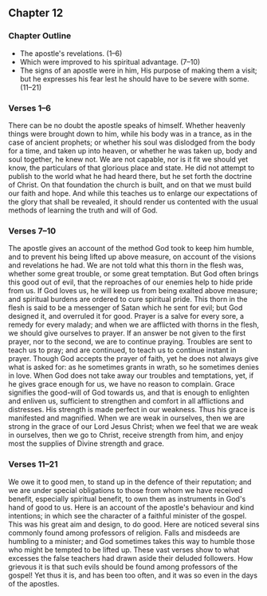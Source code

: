 ## Chapter 12

### Chapter Outline

- The apostle's revelations. (1–6)
- Which were improved to his spiritual advantage. (7–10)
- The signs of an apostle were in him, His purpose of making them a visit; but he expresses his fear lest he should have to be severe with some. (11–21)

### Verses 1–6

There can be no doubt the apostle speaks of himself. Whether heavenly things were brought down to him, while his body was in a trance, as in the case of ancient prophets; or whether his soul was dislodged from the body for a time, and taken up into heaven, or whether he was taken up, body and soul together, he knew not. We are not capable, nor is it fit we should yet know, the particulars of that glorious place and state. He did not attempt to publish to the world what he had heard there, but he set forth the doctrine of Christ. On that foundation the church is built, and on that we must build our faith and hope. And while this teaches us to enlarge our expectations of the glory that shall be revealed, it should render us contented with the usual methods of learning the truth and will of God.

### Verses 7–10

The apostle gives an account of the method God took to keep him humble, and to prevent his being lifted up above measure, on account of the visions and revelations he had. We are not told what this thorn in the flesh was, whether some great trouble, or some great temptation. But God often brings this good out of evil, that the reproaches of our enemies help to hide pride from us. If God loves us, he will keep us from being exalted above measure; and spiritual burdens are ordered to cure spiritual pride. This thorn in the flesh is said to be a messenger of Satan which he sent for evil; but God designed it, and overruled it for good. Prayer is a salve for every sore, a remedy for every malady; and when we are afflicted with thorns in the flesh, we should give ourselves to prayer. If an answer be not given to the first prayer, nor to the second, we are to continue praying. Troubles are sent to teach us to pray; and are continued, to teach us to continue instant in prayer. Though God accepts the prayer of faith, yet he does not always give what is asked for: as he sometimes grants in wrath, so he sometimes denies in love. When God does not take away our troubles and temptations, yet, if he gives grace enough for us, we have no reason to complain. Grace signifies the good-will of God towards us, and that is enough to enlighten and enliven us, sufficient to strengthen and comfort in all afflictions and distresses. His strength is made perfect in our weakness. Thus his grace is manifested and magnified. When we are weak in ourselves, then we are strong in the grace of our Lord Jesus Christ; when we feel that we are weak in ourselves, then we go to Christ, receive strength from him, and enjoy most the supplies of Divine strength and grace.

### Verses 11–21

We owe it to good men, to stand up in the defence of their reputation; and we are under special obligations to those from whom we have received benefit, especially spiritual benefit, to own them as instruments in God's hand of good to us. Here is an account of the apostle's behaviour and kind intentions; in which see the character of a faithful minister of the gospel. This was his great aim and design, to do good. Here are noticed several sins commonly found among professors of religion. Falls and misdeeds are humbling to a minister; and God sometimes takes this way to humble those who might be tempted to be lifted up. These vast verses show to what excesses the false teachers had drawn aside their deluded followers. How grievous it is that such evils should be found among professors of the gospel! Yet thus it is, and has been too often, and it was so even in the days of the apostles.

